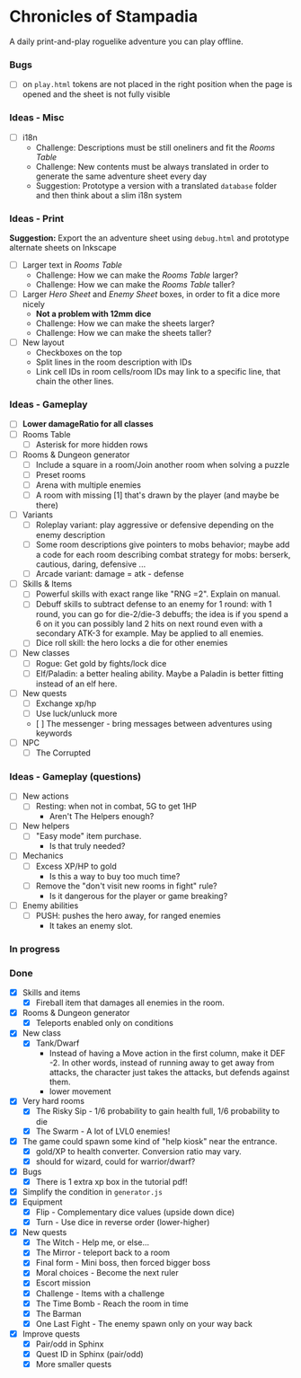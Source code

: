 # Chronicles of Stampadia

A daily print-and-play roguelike adventure you can play offline.

### Bugs

- [ ] on `play.html` tokens are not placed in the right position when the page is opened and the sheet is not fully visible

### Ideas - Misc

- [ ] i18n
  - Challenge: Descriptions must be still oneliners and fit the _Rooms Table_
  - Challenge: New contents must be always translated in order to generate the same adventure sheet every day
  - Suggestion: Prototype a version with a translated `database` folder and then think about a slim i18n system

### Ideas - Print

**Suggestion:** Export the an adventure sheet using `debug.html` and prototype alternate sheets on Inkscape

- [ ] Larger text in _Rooms Table_
  - Challenge: How we can make the _Rooms Table_ larger?
  - Challenge: How we can make the _Rooms Table_ taller?  
- [ ] Larger _Hero Sheet_ and _Enemy Sheet_ boxes, in order to fit a dice more nicely
  - **Not a problem with 12mm dice**
  - Challenge: How we can make the sheets larger?
  - Challenge: How we can make the sheets taller?
- [ ] New layout
  - Checkboxes on the top
  - Split lines in the room description with IDs
  - Link cell IDs in room cells/room IDs may link to a specific line, that chain the other lines.

### Ideas - Gameplay

- [ ] **Lower damageRatio for all classes**
- [ ] Rooms Table
  - [ ] Asterisk for more hidden rows
- [ ] Rooms & Dungeon generator
  - [ ] Include a square in a room/Join another room when solving a puzzle
  - [ ] Preset rooms
  - [ ] Arena with multiple enemies
  - [ ] A room with missing [1] that's drawn by the player (and maybe be there)
- [ ] Variants 
  - [ ] Roleplay variant: play aggressive or defensive depending on the enemy description
  - [ ] Some room descriptions give pointers to mobs behavior; maybe add a code for each room describing combat strategy for mobs: berserk, cautious, daring, defensive ...
  - [ ] Arcade variant: damage = atk - defense
- [ ] Skills & Items
  - [ ] Powerful skills with exact range like "RNG =2". Explain on manual.
  - [ ] Debuff skills to subtract defense to an enemy for 1 round: with 1 round, you can go for die-2/die-3 debuffs; the idea is if you spend a 6 on it you can possibly land 2 hits on next round even with a secondary ATK-3 for example. May be applied to all enemies.
  - [ ] Dice roll skill: the hero locks a die for other enemies
- [ ] New classes
  - [ ] Rogue: Get gold by fights/lock dice
  - [ ] Elf/Paladin: a better healing ability. Maybe a Paladin is better fitting instead of an elf here.
- [ ] New quests
  - [ ] Exchange xp/hp
  - [ ] Use luck/unluck more
  - [ ] The messenger - bring messages between adventures using keywords
- [ ] NPC
  - [ ] The Corrupted

### Ideas - Gameplay (questions)

- [ ] New actions
  - [ ] Resting: when not in combat, 5G to get 1HP
    - Aren't The Helpers enough?
- [ ] New helpers
  - [ ] "Easy mode" item purchase.
    - Is that truly needed?
- [ ] Mechanics
  - [ ] Excess XP/HP to gold
    - Is this a way to buy too much time?
  - [ ] Remove the "don't visit new rooms in fight" rule?
    - Is it dangerous for the player or game breaking?
- [ ] Enemy abilities
  - [ ] PUSH: pushes the hero away, for ranged enemies
    - It takes an enemy slot.

### In progress

### Done

- [x] Skills and items
  - [x] Fireball item that damages all enemies in the room.
- [x] Rooms & Dungeon generator
  - [x] Teleports enabled only on conditions
- [x] New class
  - [x] Tank/Dwarf
    - Instead of having a Move action in the first column, make it DEF -2. In other words, instead of running away to get away from attacks, the character just takes the attacks, but defends against them.
    - lower movement
- [x] Very hard rooms
  - [x] The Risky Sip - 1/6 probability to gain health full, 1/6 probability to die
  - [x] The Swarm - A lot of LVL0 enemies!
- [x] The game could spawn some kind of "help kiosk" near the entrance.
  - [x] gold/XP to health converter. Conversion ratio may vary.
  - [x] should for wizard, could for warrior/dwarf?
- [x] Bugs
  - [x] There is 1 extra xp box in the tutorial pdf!
- [x] Simplify the condition in `generator.js`
- [x] Equipment
  - [x] Flip - Complementary dice values (upside down dice)
  - [x] Turn - Use dice in reverse order (lower-higher)
- [x] New quests
  - [x] The Witch - Help me, or else...
  - [x] The Mirror - teleport back to a room
  - [x] Final form - Mini boss, then forced bigger boss
  - [x] Moral choices - Become the next ruler
  - [x] Escort mission
  - [x] Challenge - Items with a challenge
  - [x] The Time Bomb - Reach the room in time
  - [x] The Barman
  - [x] One Last Fight - The enemy spawn only on your way back  
- [x] Improve quests
  - [x] Pair/odd in Sphinx
  - [x] Quest ID in Sphinx (pair/odd)
  - [x] More smaller quests
